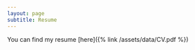 ```yaml
---
layout: page
subtitle: Resume
---
```


You can find my resume [here]({% link /assets/data/CV.pdf %})

